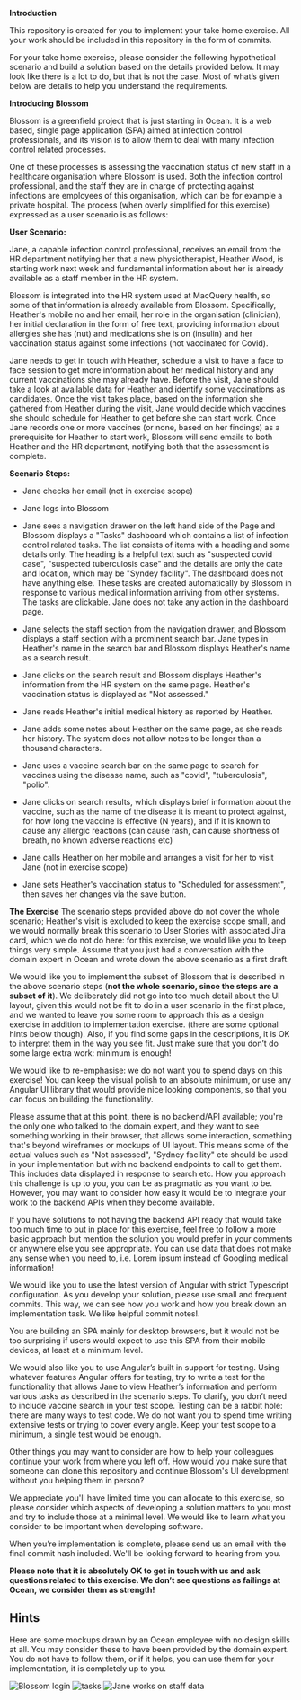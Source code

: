 **Introduction**

This repository is created for you to implement your take home exercise. All your work should be included in this repository in the form of commits.

For your take home exercise, please consider the following hypothetical scenario and build a solution based on the details provided below. It may look like there is a lot to do, but that is not the case. Most of what’s given below are details to help you understand the requirements.

**Introducing Blossom**

Blossom is a greenfield project that is just starting in Ocean. It is a web based, single page application (SPA) aimed at infection control professionals, and its vision is to allow them to deal with many infection control related processes. 

One of these processes is assessing the vaccination status of new staff in a healthcare organisation where Blossom is used. Both the infection control professional, and the staff they are in charge of protecting against infections are employees of this organisation, which can be for example a private hospital. The process (when overly simplified for this exercise) expressed as a user scenario is as follows:

**User Scenario:**

Jane, a capable infection control professional, receives an email from the HR department notifying her that a new physiotherapist, Heather Wood, is starting work next week and fundamental information about her is already available as a staff member in the HR system. 

Blossom is integrated into the HR system used at MacQuery health, so some of that information is already available from Blossom. Specifically, Heather's mobile no and her email, her role in the organisation (clinician), her initial declaration in the form of free text, providing information about allergies she has (nut) and medications she is on (insulin) and her vaccination status against some infections (not vaccinated for Covid). 

Jane needs to get in touch with Heather, schedule a visit to have a face to face session to get more information about her medical history and any current vaccinations she may already have. Before the visit, Jane should take a look at available data for Heather and identify some vaccinations as candidates. Once the visit takes place, based on the information she gathered from Heather during the visit, Jane would decide which vaccines she should schedule for Heather to get before she can start work. Once Jane records one or more vaccines (or none, based on her findings) as a prerequisite for Heather to start work, Blossom will send emails to both Heather and the HR department, notifying both that the assessment is complete.

**Scenario Steps:**

- Jane checks her email (not in exercise scope)

- Jane logs into Blossom

- Jane sees a navigation drawer on the left hand side of the Page and Blossom displays a "Tasks" dashboard which contains a list of infection control related tasks. The list consists of items with a heading and some details only. The heading is a helpful text such as "suspected covid case", "suspected tuberculosis case" and the details are only the date and location, which may be "Syndey facility". The dashboard does not have anything else. These tasks are created automatically by Blossom in response to various medical information arriving from other systems. The tasks are clickable. Jane does not take any action in the dashboard page.

- Jane selects the staff section from the navigation drawer, and Blossom displays a staff section with a prominent search bar. Jane types in Heather's name in the search bar and Blossom displays Heather's name as a search result.

- Jane clicks on the search result and Blossom displays Heather's information from the HR system on the same page. Heather's vaccination status is displayed as "Not assessed."

- Jane reads Heather's initial medical history as reported by Heather.

- Jane adds some notes about Heather on the same page, as she reads her history. The system does not allow notes to be longer than a thousand characters.

- Jane uses a vaccine search bar on the same page to search for vaccines using the disease name, such as "covid", "tuberculosis", "polio".

- Jane clicks on search results, which displays brief information about the vaccine, such as the name of the disease it is meant to protect against, for how long the vaccine is effective (N years), and if it is known to cause any allergic reactions (can cause rash, can cause shortness of breath, no known adverse reactions etc)

- Jane calls Heather on her mobile and arranges a visit for her to visit Jane (not in exercise scope)

- Jane sets Heather's vaccination status to "Scheduled for assessment", then saves her changes via the save button.

**The Exercise**
The scenario steps provided above do not cover the whole scenario; Heather's visit is excluded to keep the exercise scope small, and we would normally break this scenario to User Stories with associated Jira card, which we do not do here: for this exercise, we would like you to keep things very simple. Assume that you just had a conversation with the domain expert in Ocean and wrote down the above scenario as a first draft. 

We would like you to implement the subset of Blossom that is described in the above scenario steps (**not the whole scenario, since the steps are a subset of it**). We deliberately did not go into too much detail about the UI layout, given this would not be fit to do in a user scenario in the first place, and we wanted to leave you some room to approach this as a design exercise in addition to implementation exercise. (there are some optional hints below though). Also, if you find some gaps in the descriptions, it is OK to interpret them in the way you see fit. Just make sure that you don’t do some large extra work: minimum is enough!

We would like to re-emphasise: we do not want you to spend days on this exercise! You can keep the visual polish to an absolute minimum, or use any Angular UI library that would provide nice looking components, so that you can focus on building the functionality. 

Please assume that at this point, there is no backend/API available; you're the only one who talked to the domain expert, and they want to see something working in their browser, that allows some interaction, something that's beyond wireframes or mockups of UI layout. This means some of the actual values such as "Not assessed", "Sydney facility" etc should be used in your implementation but with no backend endpoints to call to get them. This includes data displayed in response to search etc. How you approach this challenge is up to you, you can be as pragmatic as you want to be. However, you may want to consider how easy it would be to integrate your work to the backend APIs when they become available.

If you have solutions to not having the backend API ready that would take too much time to put in place for this exercise, feel free to follow a more basic approach but mention the solution you would prefer in your comments or anywhere else you see appropriate. You can use data that does not make any sense when you need to, i.e. Lorem ipsum instead of Googling medical information!

We would like you to use the latest version of Angular with strict Typescript configuration. As you develop your solution, please use small and frequent commits. This way, we can see how you work and how you break down an implementation task. We like helpful commit notes!. 

You are building an SPA mainly for desktop browsers, but it would not be too surprising if users would expect to use this SPA from their mobile devices, at least at a minimum level.

We would also like you to use Angular’s built in support for testing. Using whatever features Angular offers for testing, try to write a test for the functionality that allows Jane to view Heather’s information and perform various tasks as described in the scenario steps. To clarify, you don’t need to include vaccine search in your test scope. Testing can be a rabbit hole: there are many ways to test code. We do not want you to spend time writing extensive tests or trying to cover every angle. Keep your test scope to a minimum, a single test would be enough.

Other things you may want to consider are how to help your colleagues continue your work from where you left off. How would you make sure that someone can clone this repository and continue Blossom's UI development without you helping them in person?

We appreciate you'll have limited time you can allocate to this exercise, so please consider which aspects of developing a solution matters to you most and try to include those at a minimal level. We would like to learn what you consider to be important when developing software.

When you’re implementation is complete, please send us an email with the final commit hash included. We'll be looking forward to hearing from you.

**Please note that it is absolutely OK to get in touch with us and ask questions related to this exercise. We don’t see questions as failings at Ocean, we consider them as strength!**

## Hints
Here are some mockups drawn by an Ocean employee with no design skills at all. You may consider these to have been provided by the domain expert. You do not have to follow them, or if it helps, you can use them for your implementation, it is completely up to you.

![Blossom login](./login.png "Blossom login")
![tasks](./tasks.png "tasks")
![Jane works on staff data](./details.png "Jane works on staff data")







